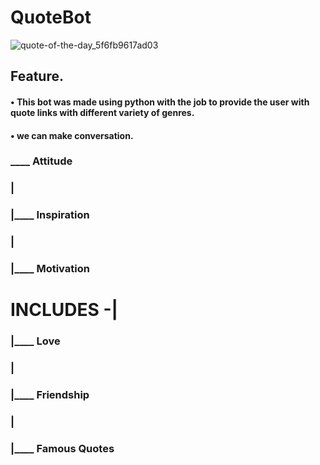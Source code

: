 
# QuoteBot
![quote-of-the-day_5f6fb9617ad03](https://user-images.githubusercontent.com/88123015/128791024-21a6a085-756b-4710-9a5b-72af5aa08f49.png)

## Feature.

#### • This bot was made using python with the job to provide the user with quote links with different variety of genres.
#### • we can make conversation.
          
###               ____ Attitude
###              |
###              |____ Inspiration
###              |
###              |____ Motivation
# INCLUDES      -|
###              |____ Love 
###              |
###              |____ Friendship
###              |
###              |____ Famous Quotes 
